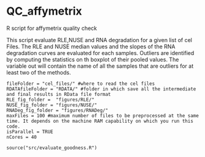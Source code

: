 # QC_affymetrix
R script for affymetrix quality check

This script evaluate RLE,NUSE and RNA degradation for a given list of cel Files.
The RLE and NUSE median values and the slopes of the RNA degradation curves are evaluated for each samples.
Outliers are identified by computing the statistics on th boxplot of their pooled values.
The variable out will contain the name of all the samples that are outliers for at least two of the methods.

```{r}
fileFolder = "cel_files/" #where to read the cel files
RDATAfileFolder = "RDATA/" #folder in which save all the intermediate and final results in RData file format
RLE_fig_folder =  "figures/RLE/"
NUSE_fig_folder = "figures/NUSE/"
RNADeg_fig_folder = "figures/RNADeg/"
maxFiles = 100 #maximum number of files to be preprocessed at the same time. It depends on the machine RAM capability on which you run this code. 
isParallel = TRUE
nCores = 40

source("src/evaluate_goodness.R")

```
